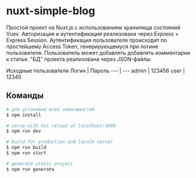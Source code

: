 # nuxt-simple-blog

Простой проект на Nuxt.js с использованием хранилища состояний Vuex. Авторизация и аутентификация реализована через Express + Express Session. Аутентификация пользователя происходит по простейшему Access Token, генерирующемуся при логине пользователя. Пользователь может добавлять добавлять комментарии к статье.
"БД" проекта реализована через JSON-файлы.

Исходные пользователи
Логин | Пароль
--- | ---
admin | 123456
user | 12345

## Команды

``` bash
# для установки всех зависимостей
$ npm install

# serve with hot reload at localhost:3000
$ npm run dev

# build for production and launch server
$ npm run build
$ npm run start

# generate static project
$ npm run generate
```
